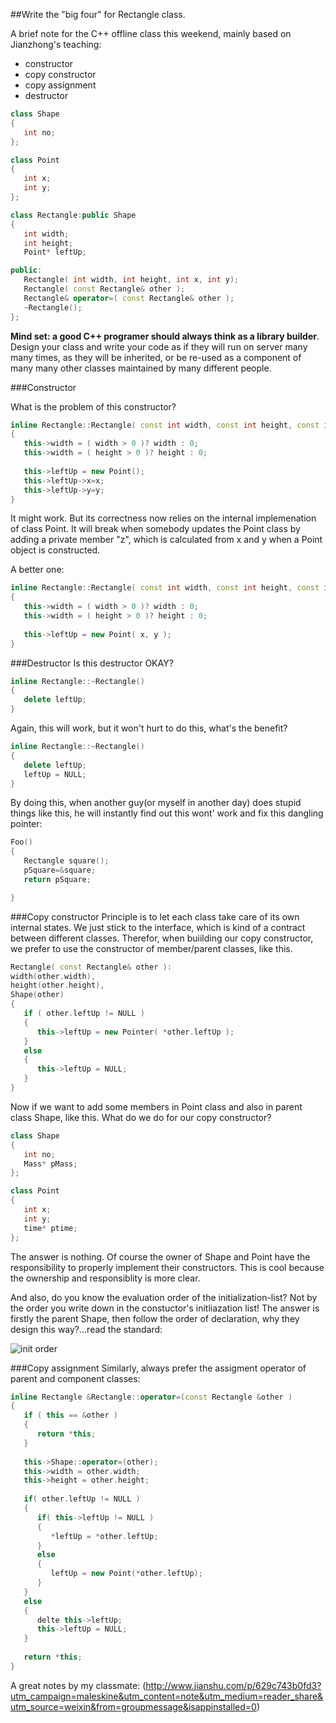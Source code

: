 ##Write the "big four" for Rectangle class.

A brief note for the C++ offline class this weekend, mainly based on Jianzhong's teaching:


* constructor
* copy constructor
* copy assignment
* destructor
   

~~~~C++
class Shape
{
   int no;
};

class Point
{
   int x;
   int y;
};

class Rectangle:public Shape
{
   int width;
   int height;
   Point* leftUp;

public:
   Rectangle( int width, int height, int x, int y);
   Rectangle( const Rectangle& other );
   Rectangle& operator=( const Rectangle& other );
   ~Rectangle();
};
~~~~

**Mind set: a good C++ programer should always think as a library builder**. Design your class and write your code as if they will run on server many many times, as they will be inherited, or be re-used as a component of many many other classes maintained by many different people.


###Constructor

What is the problem of this constructor? 
~~~~C++
inline Rectangle::Rectangle( const int width, const int height, const int x, const int y )
{
   this->width = ( width > 0 )? width : 0;
   this->width = ( height > 0 )? height : 0;
   
   this->leftUp = new Point();
   this->leftUp->x=x;
   this->leftUp->y=y;
}
~~~~

It might work. But its correctness now relies on the internal implemenation of class Point. It will break when somebody updates the Point class by adding a private member "z", which is calculated from x and y when a Point object is constructed.
   
A better one:
~~~~C++
inline Rectangle::Rectangle( const int width, const int height, const int x, const int y )
{
   this->width = ( width > 0 )? width : 0;
   this->width = ( height > 0 )? height : 0;
   
   this->leftUp = new Point( x, y );
}
~~~~


###Destructor
Is this destructor OKAY?
~~~~C++
inline Rectangle::~Rectangle()
{
   delete leftUp;
}
~~~~

Again, this will work, but it won't hurt to do this, what's the benefit?
~~~~C++
inline Rectangle::~Rectangle()
{
   delete leftUp;
   leftUp = NULL;
}
~~~~
By doing this, when another guy(or myself in another day) does stupid things like this, he will instantly find out this wont' work and fix this dangling pointer:
~~~~C++
Foo()
{
   Rectangle square();
   pSquare=&square;
   return pSquare;

}
~~~~

###Copy constructor
Principle is to let each class take care of its own internal states. We just stick to the interface, which is kind of a contract between different classes. Therefor, when buiilding our copy constructor, we prefer to use the constructor of member/parent classes, like this. 
~~~~C++
Rectangle( const Rectangle& other ):
width(other.width),
height(other.height),
Shape(other)
{
   if ( other.leftUp != NULL )
   {
      this->leftUp = new Pointer( *other.leftUp );
   }
   else
   {
      this->leftUp = NULL;
   }
}
~~~~
Now if we want to add some members in Point class and also in parent class Shape, like this. What do we do for our copy constructor?
~~~~C++
class Shape
{
   int no;
   Mass* pMass;
};

class Point
{
   int x;
   int y;
   time* ptime;
};
~~~~~
The answer is nothing. Of course the owner of Shape and Point have the responsibility to properly implement their constructors. This is cool because the ownership and responsiblity is more clear.

And also, do you know the evaluation order of the initialization-list? Not by the order you write down in the constuctor's initliazation list! The answer is firstly the parent Shape, then follow the order of declaration, why they design this way?...read the standard: 

![init order](https://github.com/WenboYang/CppNotes/blob/master/initOrder.png)

###Copy assignment
Similarly, always prefer the assigment operator of parent and component classes:
~~~~C++
inline Rectangle &Rectangle::operator=(const Rectangle &other )
{
   if ( this == &other )
   {
      return *this;
   }
   
   this->Shape::operator=(other);
   this->width = other.width;
   this->height = other.height;
   
   if( other.leftUp != NULL )
   {
      if( this->leftUp != NULL )
      {
         *leftUp = *other.leftUp;
      }
      else
      {
         leftUp = new Point(*other.leftUp);
      }
   }
   else
   {
      delte this->leftUp;
      this->leftUp = NULL;
   }
   
   return *this;
}
~~~~
         
A great notes by my classmate:
(http://www.jianshu.com/p/629c743b0fd3?utm_campaign=maleskine&utm_content=note&utm_medium=reader_share&utm_source=weixin&from=groupmessage&isappinstalled=0)

